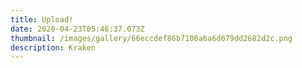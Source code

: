 ```yaml
---
title: Upload!
date: 2020-04-23T05:46:37.073Z
thumbnail: /images/gallery/66eccdef86b7106a6a6d679dd2682d2c.png
description: Kraken
---
```

